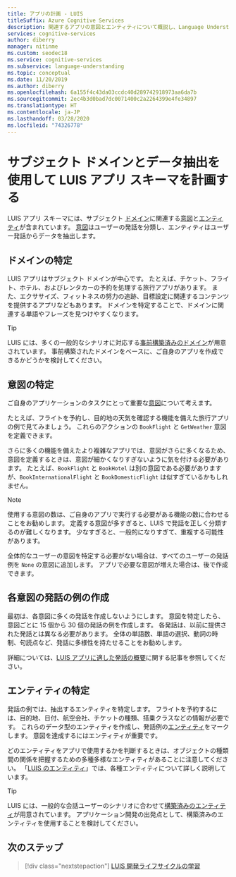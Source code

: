```yaml
---
title: アプリの計画 - LUIS
titleSuffix: Azure Cognitive Services
description: 関連するアプリの意図とエンティティについて概説し、Language Understanding Intelligent Service (LUIS) でアプリケーション プランを作成します。
services: cognitive-services
author: diberry
manager: nitinme
ms.custom: seodec18
ms.service: cognitive-services
ms.subservice: language-understanding
ms.topic: conceptual
ms.date: 11/20/2019
ms.author: diberry
ms.openlocfilehash: 6a155f4c43da03ccdc40d289742918973aa6da7b
ms.sourcegitcommit: 2ec4b3d0bad7dc0071400c2a2264399e4fe34897
ms.translationtype: HT
ms.contentlocale: ja-JP
ms.lasthandoff: 03/28/2020
ms.locfileid: "74326778"
---
```

# <a name="plan-your-luis-app-schema-with-subject-domain-and-data-extraction"></a>サブジェクト ドメインとデータ抽出を使用して LUIS アプリ スキーマを計画する

LUIS アプリ スキーマには、サブジェクト [ドメイン](luis-glossary.md#intent)に関連する[意図](luis-glossary.md#entity)と[エンティティ](luis-glossary.md#domain)が含まれています。 [意図](luis-glossary.md#utterance)はユーザーの発話を分類し、エンティティはユーザー発話からデータを抽出します。

## <a name="identify-your-domain"></a>ドメインの特定

LUIS アプリはサブジェクト ドメインが中心です。 たとえば、チケット、フライト、ホテル、およびレンタカーの予約を処理する旅行アプリがあります。 また、エクササイズ、フィットネスの努力の追跡、目標設定に関連するコンテンツを提供するアプリなどもあります。 ドメインを特定することで、ドメインに関連する単語やフレーズを見つけやすくなります。

> [!TIP]
> LUIS には、多くの一般的なシナリオに対応する[事前構築済みのドメイン](luis-how-to-use-prebuilt-domains.md)が用意されています。 事前構築されたドメインをベースに、ご自身のアプリを作成できるかどうかを検討してください。

## <a name="identify-your-intents"></a>意図の特定

ご自身のアプリケーションのタスクにとって重要な[意図](luis-concept-intent.md)について考えます。

たとえば、フライトを予約し、目的地の天気を確認する機能を備えた旅行アプリの例で見てみましょう。 これらのアクションの `BookFlight` と `GetWeather` 意図を定義できます。

さらに多くの機能を備えたより複雑なアプリでは、意図がさらに多くなるため、意図を定義するときは、意図が細かくなりすぎないように気を付ける必要があります。 たとえば、`BookFlight` と `BookHotel` は別の意図である必要がありますが、`BookInternationalFlight` と `BookDomesticFlight` は似すぎているかもしれません。

> [!NOTE]
> 使用する意図の数は、ご自身のアプリで実行する必要がある機能の数に合わせることをお勧めします。 定義する意図が多すぎると、LUIS で発話を正しく分類するのが難しくなります。 少なすぎると、一般的になりすぎて、重複する可能性があります。

全体的なユーザーの意図を特定する必要がない場合は、すべてのユーザーの発話例を `None` の意図に追加します。 アプリで必要な意図が増えた場合は、後で作成できます。

## <a name="create-example-utterances-for-each-intent"></a>各意図の発話の例の作成

最初は、各意図に多くの発話を作成しないようにします。 意図を特定したら、意図ごとに 15 個から 30 個の発話の例を作成します。 各発話は、以前に提供された発話とは異なる必要があります。 全体の単語数、単語の選択、動詞の時制、句読点など、発話に多様性を持たせることをお勧めします。

詳細については、[LUIS アプリに適した発話の概要](luis-concept-utterance.md)に関する記事を参照してください。

## <a name="identify-your-entities"></a>エンティティの特定

発話の例では、抽出するエンティティを特定します。 フライトを予約するには、目的地、日付、航空会社、チケットの種類、搭乗クラスなどの情報が必要です。 これらのデータ型のエンティティを作成し、発話例の[エンティティ](luis-concept-entity-types.md)をマークします。 意図を達成するにはエンティティが重要です。

どのエンティティをアプリで使用するかを判断するときは、オブジェクトの種類間の関係を把握するための多種多様なエンティティがあることに注意してください。 「[LUIS のエンティティ](luis-concept-entity-types.md)」では、各種エンティティについて詳しく説明しています。

> [!TIP]
> LUIS には、一般的な会話ユーザーのシナリオに合わせて[構築済みのエンティティ](luis-prebuilt-entities.md)が用意されています。 アプリケーション開発の出発点として、構築済みのエンティティを使用することを検討してください。

## <a name="next-steps"></a>次のステップ

> [!div class="nextstepaction"]
> [LUIS 開発ライフサイクルの学習](luis-concept-app-iteration.md)

